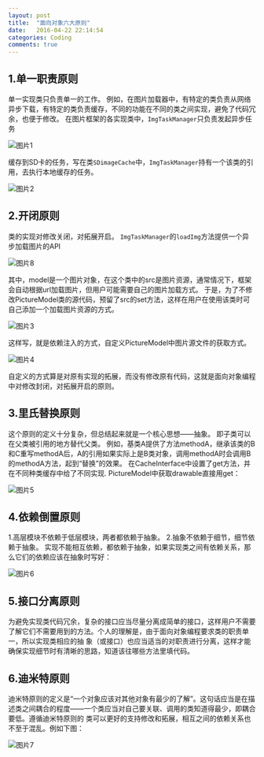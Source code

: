 ```yaml
---
layout: post
title:  "面向对象六大原则"
date:   2016-04-22 22:14:54
categories: Coding
comments: true
---
```


1.单一职责原则
----------------
单一实现类只负责单一的工作。
例如，在图片加载器中，有特定的类负责从网络异步下载，有特定的类负责缓存，不同的功能在不同的类之间实现，避免了代码冗余，也便于修改。
在图片框架的各实现类中，`ImgTaskManager`只负责发起异步任务

![图片1](http://obdvl7z18.bkt.clouddn.com/img/20160422p1.jpg)

缓存到SD卡的任务，写在类`SDimageCache`中，`ImgTaskManager`持有一个该类的引用，去执行本地缓存的任务。

![`图片2`](http://obdvl7z18.bkt.clouddn.com/img/20160422p2.jpg "图片2")

2.开闭原则
-----------------
类的实现对修改关闭，对拓展开启。
`ImgTaskManager`的`loadImg`方法提供一个异步加载图片的API

![图片8](http://obdvl7z18.bkt.clouddn.com/img/20160422p8.jpg "图片8")

其中，model是一个图片对象，在这个类中的src是图片资源，通常情况下，框架会自动根据url加载图片，但用户可能需要自己的图片加载方式。
于是，为了不修改PictureModel类的源代码，预留了src的set方法，这样在用户在使用该类时可自己添加一个加载图片资源的方式。

![`图片3`](http://obdvl7z18.bkt.clouddn.com/img/20160422p3.jpg "图片3")

这样写，就是依赖注入的方式，自定义PictureModel中图片源文件的获取方式。

![`图片4`](http://obdvl7z18.bkt.clouddn.com/img/20160422p4.jpg "图片4")

自定义的方式算是对原有实现的拓展，而没有修改原有代码，这就是面向对象编程中对修改封闭，对拓展开启的原则。

3.里氏替换原则
----------------
这个原则的定义十分复杂，但总结起来就是一个核心思想——抽象。
即子类可以在父类被引用的地方替代父类。
例如，基类A提供了方法methodA，继承该类的B和C重写methodA后，A的引用如果实际上是B类对象，调用methodA时会调用B的methodA方法，起到“替换”的效果。
在CacheInterface中设置了get方法，并在不同种类缓存中给了不同实现.
PictureModel中获取drawable直接用get：

![`图片5`](http://obdvl7z18.bkt.clouddn.com/img/20160422p5.jpg "图片5")

4.依赖倒置原则
---------------
1.高层模块不依赖于低层模块，两者都依赖于抽象。
2.抽象不依赖于细节，细节依赖于抽象。
实现不能相互依赖，都依赖于抽象，如果实现类之间有依赖关系，那么它们的依赖应该在抽象时写好：

![`图片6`](http://obdvl7z18.bkt.clouddn.com/img/20160422p6.jpg "图片6")

5.接口分离原则
-------------------
为避免实现类代码冗余，复杂的接口应当尽量分离成简单的接口，这样用户不需要了解它们不需要用到的方法。个人的理解是，由于面向对象编程要求类的职责单一，所以实现类相应的抽
象（或接口）也应当适当的对职责进行分离，这样才能确保实现细节时有清晰的思路，知道该往哪些方法里填代码。

6.迪米特原则
----------------
迪米特原则的定义是“一个对象应该对其他对象有最少的了解”。这句话应当是在描述类之间耦合的程度——一个类应当对自己要关联、调用的类知道得最少，即耦合要低。遵循迪米特原则的
类可以更好的支持修改和拓展，相互之间的依赖关系也不至于混乱。例如下图：

![`图片7`](http://obdvl7z18.bkt.clouddn.com/img/20160422p7.jpg "图片7")
